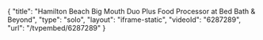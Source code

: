 {
    "title": "Hamilton Beach Big Mouth Duo Plus Food Processor at Bed Bath & Beyond",
    "type": "solo",
    "layout": "iframe-static",
    "videoId": "6287289",
    "url": "\/tvpembed\/6287289"
}